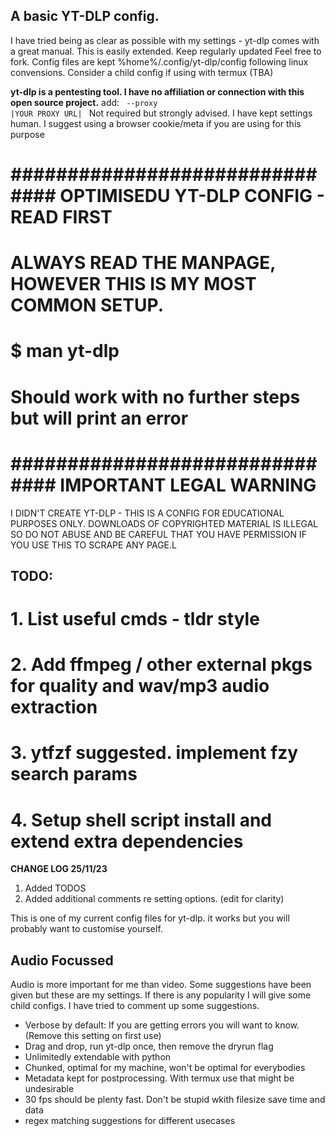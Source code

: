 ## A basic YT-DLP config.

I have tried being as clear as possible with my settings - yt-dlp comes with a great manual. This is easily extended.
Keep regularly updated
Feel free to fork.
Config files are kept %home%/.config/yt-dlp/config following linux convensions. Consider a child config if using with termux (TBA)

<strong>yt-dlp is a pentesting tool. I have no affiliation or connection with this open source project.</strong>
add:
<code>
  --proxy |YOUR PROXY URL|
</code>
Not required but strongly advised. I have kept settings human. I suggest using a browser cookie/meta if you are using for this purpose


# ############################### OPTIMISEDU YT-DLP CONFIG - READ FIRST ##########################################################
# ALWAYS READ THE MANPAGE, HOWEVER THIS IS MY MOST COMMON SETUP.                                               

# <cmd>$ man yt-dlp 
# Should work with no further steps but will print an error

# ############################### IMPORTANT LEGAL WARNING ##########################################################

 I DIDN'T CREATE YT-DLP - THIS IS A CONFIG FOR EDUCATIONAL PURPOSES ONLY. DOWNLOADS OF COPYRIGHTED MATERIAL IS ILLEGAL SO DO NOT ABUSE AND BE CAREFUL THAT YOU HAVE PERMISSION IF YOU USE THIS TO SCRAPE ANY PAGE.L

## TODO:
# 1. List useful cmds - tldr style
# 2. Add ffmpeg / other external pkgs for quality and wav/mp3 audio extraction
# 3. ytfzf suggested. implement fzy search params
# 4. Setup shell script install and extend extra dependencies 

<strong>CHANGE LOG 25/11/23</strong>
 1. Added TODOS
 2. Added additional comments re setting options. (edit for clarity)


This is one of my current config files for yt-dlp. it works but you will probably want to customise yourself.

## Audio Focussed

Audio is more important for me than video. Some suggestions have been given but these are my settings. If there is any popularity I will give some child configs. I have tried to comment up some suggestions.

- Verbose by default: If you are getting errors you will want to know. (Remove this setting on first use)
- Drag and drop, run yt-dlp once, then remove the dryrun flag
- Unlimitedly extendable with python
- Chunked, optimal for my machine, won't be optimal for everybodies
- Metadata kept for postprocessing. With termux use that might be undesirable
- 30 fps should be plenty fast. Don't be stupid wkith filesize save time and data
- regex matching suggestions for different usecases

